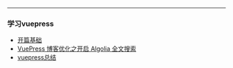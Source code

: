 --------------------------------
### 学习vuepress
 - [开篇基础](https://zhuanlan.zhihu.com/p/444863193)
 - [VuePress 博客优化之开启 Algolia 全文搜索](https://zhuanlan.zhihu.com/p/474363940)
 - [vuepress总结](https://zhuanlan.zhihu.com/p/489776067)